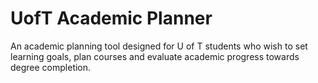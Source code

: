 # UofT Academic Planner

An academic planning tool designed for U of T students who wish to set learning goals, plan courses and evaluate academic progress towards degree completion. 
